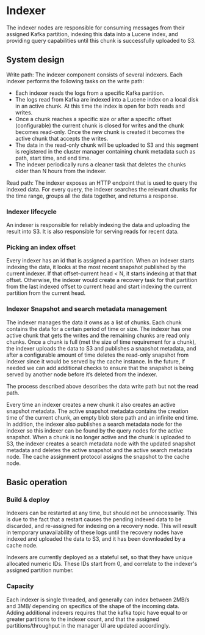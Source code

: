 # Indexer

The indexer nodes are responsible for consuming messages from their assigned Kafka partition, indexing this data
into a Lucene index, and providing query capabilities until this chunk is successfully uploaded to S3.

## System design

Write path: The indexer component consists of several indexers. Each indexer performs the following tasks on the write
path:

* Each indexer reads the logs from a specific Kafka partition.
* The logs read from Kafka are indexed into a Lucene index on a local disk in an active chunk. At this time the index is open for both reads and writes.
* Once a chunk reaches a specific size or after a specific offset (configurable) the current chunk is closed for writes and the chunk becomes read-only. Once the new chunk is created it becomes the active chunk that accepts the writes.
* The data in the read-only chunk will be uploaded to S3 and this segment is registered in the cluster manager containing chunk metadata such as path, start time, and end time.
* The indexer periodically runs a cleaner task that deletes the chunks older than N hours from the indexer.

Read path: The indexer exposes an HTTP endpoint that is used to query the indexed data. For every query, the indexer
searches the relevant chunks for the time range, groups all the data together, and returns a response.

### Indexer lifecycle
An indexer is responsible for reliably indexing the data and uploading the result into S3. It is also responsible for
serving reads for recent data.

### Picking an index offset

Every indexer has an id that is assigned a partition. When an indexer starts indexing the data, it looks at the most
recent snapshot published by the current indexer. If that offset-current head < N, it starts indexing at that that
offset. Otherwise, the indexer would create a recovery task for that partition from the last indexed offset to current
head and start indexing the current partition from the current head.

### Indexer Snapshot and search metadata management

The indexer manages the data it owns as a list of chunks. Each chunk contains the data for a certain period of time or
size. The indexer has one active chunk that gets the writes and the remaining chunks are read only chunks. Once a chunk
is full (met the size of time requirement for a chunk), the indexer uploads the data to S3 and publishes a snapshot
metadata, and after a configurable amount of time deletes the read-only snapshot from indexer since it would be served
by the cache instance. In the future, if needed we can add additional checks to ensure that the snapshot is being served by
another node before it’s deleted from the indexer.

The process described above describes the data write path but not the read path.

Every time an indexer creates a new chunk it also creates an active snapshot metadata. The active snapshot metadata
contains the creation time of the current chunk, an empty blob store path and an infinite end time. In addition, the
indexer also publishes a search metadata node for the indexer so this indexer can be found by the query nodes for the
active snapshot. When a chunk is no longer active and the chunk is uploaded to S3, the indexer creates a search
metadata node with the updated snapshot metadata and deletes the active snapshot and the active search metadata node.
The cache assignment protocol assigns the snapshot to the cache node.

## Basic operation
### Build & deploy
Indexers can be restarted at any time, but should not be unnecessarily. This is due to the fact that a restart causes
the pending indexed data to be discarded, and re-assigned for indexing on a recovery node. This will result in temporary
unavailability of these logs until the recovery nodes have indexed and uploaded the data to S3, and it has been
downloaded by a cache node.

Indexers are currently deployed as a stateful set, so that they have unique allocated numeric IDs. These IDs start from
0, and correlate to the indexer's assigned partition number.

### Capacity
Each indexer is single threaded, and generally can index between 2MB/s and 3MB/ depending on specifics of the shape of
the incoming data. Adding additional indexers requires that the kafka topic have equal to or greater partitions to the
indexer count, and that the assigned partitions/throughput in the manager UI are updated accordingly.
